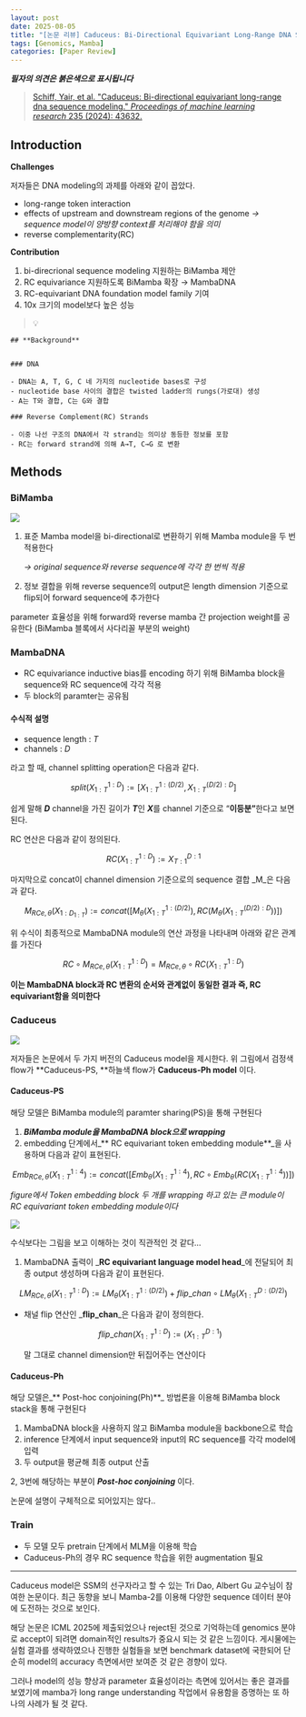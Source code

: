 ```yaml
---
layout: post
date: 2025-08-05
title: "[논문 리뷰] Caduceus: Bi-Directional Equivariant Long-Range DNA Sequence Modeling"
tags: [Genomics, Mamba]
categories: [Paper Review]
---
```


<span class="notion-red">_**필자의 의견은 붉은색으로 표시됩니다**_</span>


> [Schiff, Yair, et al. "Caduceus: Bi-directional equivariant long-range dna sequence modeling." ](https://pmc.ncbi.nlm.nih.gov/articles/PMC12189541/)[_Proceedings of machine learning research_](https://pmc.ncbi.nlm.nih.gov/articles/PMC12189541/)[ 235 (2024): 43632.](https://pmc.ncbi.nlm.nih.gov/articles/PMC12189541/)



## Introduction


**Challenges**


저자들은 DNA modeling의 과제를 아래와 같이 꼽았다.

- long-range token interaction
- effects of upstream and downstream regions of the genome 
_→ sequence model이 양방향 context를 처리해야 함을 의미_
- reverse complementarity(RC)

**Contribution**

1. bi-direcrional sequence modeling 지원하는 BiMamba 제안
1. RC equivariance 지원하도록 BiMamba 확장 → MambaDNA
1. RC-equivariant DNA foundation model family 기여
1. 10x 크기의 model보다 높은 성능

> 💡 


	## **Background**


	### DNA

	- DNA는 A, T, G, C 네 가지의 nucleotide bases로 구성
	- nucleotide base 사이의 결합은 twisted ladder의 rungs(가로대) 생성
	- A는 T와 결합, C는 G와 결합

	### Reverse Complement(RC) Strands

	- 이중 나선 구조의 DNA에서 각 strand는 의미상 동등한 정보를 포함
	- RC는 forward strand에 의해 A→T, C→G 로 변환


## Methods



### BiMamba


![](https://prod-files-secure.s3.us-west-2.amazonaws.com/542b861c-36a8-4051-84e5-8804b6728dba/2c247d59-7815-4980-99f0-8f0d21f445a7/image.png?X-Amz-Algorithm=AWS4-HMAC-SHA256&X-Amz-Content-Sha256=UNSIGNED-PAYLOAD&X-Amz-Credential=ASIAZI2LB4666TYG2IBE%2F20251006%2Fus-west-2%2Fs3%2Faws4_request&X-Amz-Date=20251006T070106Z&X-Amz-Expires=3600&X-Amz-Security-Token=IQoJb3JpZ2luX2VjEO%2F%2F%2F%2F%2F%2F%2F%2F%2F%2F%2FwEaCXVzLXdlc3QtMiJIMEYCIQDBxBwriWVig57HSU7EtKxg%2B%2FgSFE8I88ibAKT8GiH1gQIhANjGQY%2BxH0ef2Jq2IaxIc5A1ilfKmqy3S%2F8R0qNdhz%2B5KogECIf%2F%2F%2F%2F%2F%2F%2F%2F%2F%2FwEQABoMNjM3NDIzMTgzODA1Igzv5MGLTt83w6Xp%2B34q3APjcoSRIFIgFzWTv3kU8Ur4B3%2BUX5PJQzMqJintnbxzHz9Ew34lS2lV7IK%2FhfvcsGPUVZ%2BkshTeKsQ%2FOlrDoUHGZxZ98Y7uKh3K8kokLhroLnvoDUjvliNtdMLgd82IAwZrfVHCgNXCHJkktJMrQn%2F5gFmE2a3PaofoPDj1cn4ivNDgPVAKEetFRn%2FlBWsexrtEvq%2FUGxhXZc42jJLq6t3VrP5dESYduXwbI3G%2Fffef8PuKMBCE4ECVdzfm%2Fn03fWi8FTb2iQdQN1S79LbAQcXTn0MJU3nv6wAoaqjAfGcuUd1MjGGJGkFFakSh00Io8BD7b5lKHjXV49bBodhrh4f2K%2BaXVsuBYSf9KJ%2B%2B4xLH%2B89UzB2tlcGQtGhNRDfsEiC28hceW2gZJRjFMLsGRh%2BPv%2FUBf65jPlPcR9CRGqkgmMm7TfwCoFu1nKgkSectx7dAlml8DjNIGs802Y6KEy%2FH%2BstR9y3V%2Fl6%2F4lBK6XUcOen1GScCxTl4SOWzIv1ZCq0FuulWQOOCKdNjy4AI0yRaP7FtOSX7j8KtDIPHZLXl3J2JT9UyA5klnUDLeIFcby%2FVI47J0Mch1dsHdLDTRJpcD%2BsUCxn9vqD5c%2BK%2BwwMFnBdoWOlSJYuFe7AJEDCbvo3HBjqkAbsK%2BiRWmBaWZbFHNzE7L3OMO082RlHullmsYGAWa65SoGBQazgWwt0qfNzvB7RqCWPJvT3QCWMaKdol80hRedlBiKYN7bn5cEbPiJLTxGr2KhS2r696fsuKKpsBizaFMo1pBKCt6n5%2B%2Fh%2BNW5U912xc1Ve6GewiQ8xLeoDXkm2l%2FLeoMT%2F1rO2lEIVVeEiiZfuVAybcIGy4KEceaGHotTXJCr6Y&X-Amz-Signature=31b73f89aea40e0b3107221edf8c96b581daa6b0f478e05f98600db2ffc304d2&X-Amz-SignedHeaders=host&x-amz-checksum-mode=ENABLED&x-id=GetObject)

1. 표준 Mamba model을 bi-directional로 변환하기 위해 Mamba module을 두 번 적용한다

	_→ original sequence와 reverse sequence에 각각 한 번씩 적용_

1. 정보 결합을 위해 reverse sequence의 output은 length dimension 기준으로 flip되어 forward sequence에 추가한다

parameter 효율성을 위해 forward와 reverse mamba 간 projection weight를 공유한다 (BiMamba 블록에서 사다리꼴 부분의 weight)



### MambaDNA

- RC equivariance inductive bias를 encoding 하기 위해 BiMamba block을 sequence와 RC sequence에 각각 적용
- 두 block의 paramter는 공유됨


#### 수식적 설명

- sequence length : _T_
- channels : _D_

라고 할 때,  channel splitting operation은 다음과 같다.


$$
split(X^{1:D}_{1:T}):=[X^{1:(D/2)}_{1:T},X^{(D/2):D}_{1:T}]
$$


<span class="notion-red">쉽게 말해 </span><span class="notion-red">_**D**_</span><span class="notion-red"> channel을 가진 길이가 </span><span class="notion-red">_**T**_</span><span class="notion-red">인 </span><span class="notion-red">_**X**_</span><span class="notion-red">를 channel 기준으로 “</span><span class="notion-red">**이등분”**</span><span class="notion-red">한다고 보면 된다.</span>


RC 연산은 다음과 같이 정의된다.


$$
RC(X^{1:D}_{1:T}):=X^{D:1}_{T:1}
$$


마지막으로 concat이 channel dimension 기준으로의 sequence 결합 _M_은 다음과 같다.


$$
M_{RCe,\theta}(X_{1:D_{1:T}}):=concat([M_{\theta}(X^{1:(D/2)}_{1:T}),RC(M_{\theta}(X^{(D/2):D}_{1:T}))])
$$


위 수식이 최종적으로 MambaDNA module의 연산 과정을 나타내며 아래와 같은 관계를 가진다


$$
RC\circ M_{RCe,\theta}(X^{1:D}_{1:T}) = M_{RCe,\theta} \circ RC(X^{1:D}_{1:T})
$$


**이는 MambaDNA block과 RC 변환의 순서와 관계없이 동일한 결과 즉, RC equivariant함을 의미한다**



### Caduceus


![](https://prod-files-secure.s3.us-west-2.amazonaws.com/542b861c-36a8-4051-84e5-8804b6728dba/f94a60d7-8145-473b-aef9-7c68d3ec604a/image.png?X-Amz-Algorithm=AWS4-HMAC-SHA256&X-Amz-Content-Sha256=UNSIGNED-PAYLOAD&X-Amz-Credential=ASIAZI2LB4666TYG2IBE%2F20251006%2Fus-west-2%2Fs3%2Faws4_request&X-Amz-Date=20251006T070106Z&X-Amz-Expires=3600&X-Amz-Security-Token=IQoJb3JpZ2luX2VjEO%2F%2F%2F%2F%2F%2F%2F%2F%2F%2F%2FwEaCXVzLXdlc3QtMiJIMEYCIQDBxBwriWVig57HSU7EtKxg%2B%2FgSFE8I88ibAKT8GiH1gQIhANjGQY%2BxH0ef2Jq2IaxIc5A1ilfKmqy3S%2F8R0qNdhz%2B5KogECIf%2F%2F%2F%2F%2F%2F%2F%2F%2F%2FwEQABoMNjM3NDIzMTgzODA1Igzv5MGLTt83w6Xp%2B34q3APjcoSRIFIgFzWTv3kU8Ur4B3%2BUX5PJQzMqJintnbxzHz9Ew34lS2lV7IK%2FhfvcsGPUVZ%2BkshTeKsQ%2FOlrDoUHGZxZ98Y7uKh3K8kokLhroLnvoDUjvliNtdMLgd82IAwZrfVHCgNXCHJkktJMrQn%2F5gFmE2a3PaofoPDj1cn4ivNDgPVAKEetFRn%2FlBWsexrtEvq%2FUGxhXZc42jJLq6t3VrP5dESYduXwbI3G%2Fffef8PuKMBCE4ECVdzfm%2Fn03fWi8FTb2iQdQN1S79LbAQcXTn0MJU3nv6wAoaqjAfGcuUd1MjGGJGkFFakSh00Io8BD7b5lKHjXV49bBodhrh4f2K%2BaXVsuBYSf9KJ%2B%2B4xLH%2B89UzB2tlcGQtGhNRDfsEiC28hceW2gZJRjFMLsGRh%2BPv%2FUBf65jPlPcR9CRGqkgmMm7TfwCoFu1nKgkSectx7dAlml8DjNIGs802Y6KEy%2FH%2BstR9y3V%2Fl6%2F4lBK6XUcOen1GScCxTl4SOWzIv1ZCq0FuulWQOOCKdNjy4AI0yRaP7FtOSX7j8KtDIPHZLXl3J2JT9UyA5klnUDLeIFcby%2FVI47J0Mch1dsHdLDTRJpcD%2BsUCxn9vqD5c%2BK%2BwwMFnBdoWOlSJYuFe7AJEDCbvo3HBjqkAbsK%2BiRWmBaWZbFHNzE7L3OMO082RlHullmsYGAWa65SoGBQazgWwt0qfNzvB7RqCWPJvT3QCWMaKdol80hRedlBiKYN7bn5cEbPiJLTxGr2KhS2r696fsuKKpsBizaFMo1pBKCt6n5%2B%2Fh%2BNW5U912xc1Ve6GewiQ8xLeoDXkm2l%2FLeoMT%2F1rO2lEIVVeEiiZfuVAybcIGy4KEceaGHotTXJCr6Y&X-Amz-Signature=083ca37fd3c47e3b112af592ba44f7e1420620361fa61cc0a422a2415f40de76&X-Amz-SignedHeaders=host&x-amz-checksum-mode=ENABLED&x-id=GetObject)


저자들은 논문에서 두 가지 버전의 Caduceus model을 제시한다. 위 그림에서 검정색 flow가 **Caduceus-PS, **하늘색 flow가 **Caduceus-Ph model** 이다.



#### Caduceus-PS


해당 모델은 BiMamba module의 paramter sharing(PS)을 통해 구현된다

1. _**BiMamba module을 MambaDNA block으로 wrapping**_
1. embedding 단계에서_** RC equivariant token embedding module**_을 사용하며 다음과 같이 표현된다.

$$
Emb_{RCe,\theta}(X^{1:4}_{1:T}):=concat([Emb_{\theta}(X^{1:4}_{1:T}),RC \circ Emb_{\theta}(RC(X^{1:4}_{1:T}))])
$$


_figure에서 Token embedding block 두 개를 wrapping 하고 있는 큰 module이 RC equivariant token embedding module이다_


![](https://prod-files-secure.s3.us-west-2.amazonaws.com/542b861c-36a8-4051-84e5-8804b6728dba/b175e4da-71eb-4e91-8c23-a06dabe673c9/image.png?X-Amz-Algorithm=AWS4-HMAC-SHA256&X-Amz-Content-Sha256=UNSIGNED-PAYLOAD&X-Amz-Credential=ASIAZI2LB4666TYG2IBE%2F20251006%2Fus-west-2%2Fs3%2Faws4_request&X-Amz-Date=20251006T070107Z&X-Amz-Expires=3600&X-Amz-Security-Token=IQoJb3JpZ2luX2VjEO%2F%2F%2F%2F%2F%2F%2F%2F%2F%2F%2FwEaCXVzLXdlc3QtMiJIMEYCIQDBxBwriWVig57HSU7EtKxg%2B%2FgSFE8I88ibAKT8GiH1gQIhANjGQY%2BxH0ef2Jq2IaxIc5A1ilfKmqy3S%2F8R0qNdhz%2B5KogECIf%2F%2F%2F%2F%2F%2F%2F%2F%2F%2FwEQABoMNjM3NDIzMTgzODA1Igzv5MGLTt83w6Xp%2B34q3APjcoSRIFIgFzWTv3kU8Ur4B3%2BUX5PJQzMqJintnbxzHz9Ew34lS2lV7IK%2FhfvcsGPUVZ%2BkshTeKsQ%2FOlrDoUHGZxZ98Y7uKh3K8kokLhroLnvoDUjvliNtdMLgd82IAwZrfVHCgNXCHJkktJMrQn%2F5gFmE2a3PaofoPDj1cn4ivNDgPVAKEetFRn%2FlBWsexrtEvq%2FUGxhXZc42jJLq6t3VrP5dESYduXwbI3G%2Fffef8PuKMBCE4ECVdzfm%2Fn03fWi8FTb2iQdQN1S79LbAQcXTn0MJU3nv6wAoaqjAfGcuUd1MjGGJGkFFakSh00Io8BD7b5lKHjXV49bBodhrh4f2K%2BaXVsuBYSf9KJ%2B%2B4xLH%2B89UzB2tlcGQtGhNRDfsEiC28hceW2gZJRjFMLsGRh%2BPv%2FUBf65jPlPcR9CRGqkgmMm7TfwCoFu1nKgkSectx7dAlml8DjNIGs802Y6KEy%2FH%2BstR9y3V%2Fl6%2F4lBK6XUcOen1GScCxTl4SOWzIv1ZCq0FuulWQOOCKdNjy4AI0yRaP7FtOSX7j8KtDIPHZLXl3J2JT9UyA5klnUDLeIFcby%2FVI47J0Mch1dsHdLDTRJpcD%2BsUCxn9vqD5c%2BK%2BwwMFnBdoWOlSJYuFe7AJEDCbvo3HBjqkAbsK%2BiRWmBaWZbFHNzE7L3OMO082RlHullmsYGAWa65SoGBQazgWwt0qfNzvB7RqCWPJvT3QCWMaKdol80hRedlBiKYN7bn5cEbPiJLTxGr2KhS2r696fsuKKpsBizaFMo1pBKCt6n5%2B%2Fh%2BNW5U912xc1Ve6GewiQ8xLeoDXkm2l%2FLeoMT%2F1rO2lEIVVeEiiZfuVAybcIGy4KEceaGHotTXJCr6Y&X-Amz-Signature=c8682293186481c2b9958acb341c78f7f495f45657cb979ca3b272dc54f53c6b&X-Amz-SignedHeaders=host&x-amz-checksum-mode=ENABLED&x-id=GetObject)


<span class="notion-red">수식보다는 그림을 보고 이해하는 것이 직관적인 것 같다…</span>

1. MambaDNA 출력이 _**RC equivariant language model head**_에 전달되어 최종 output 생성하며 다음과 같이 표현된다.

$$
LM_{RCe,\theta}(X^{1:D}_{1:T}):= LM_{\theta}(X^{1:(D/2)}_{1:T})+flip\_chan\circ LM_{\theta}(X^{D:(D/2)}_{1:T})
$$

- 채널 flip 연산인 _**flip\_chan**_은 다음과 같이 정의한다.

	$$
	flip\_chan(X^{1:D}_{1:T}):=(X^{D:1}_{1:T})
	$$


	말 그대로 channel dimension만 뒤집어주는 연산이다



#### Caduceus-Ph


해당 모델은_** Post-hoc conjoining(Ph)**_ 방법론을 이용해 BiMamba block stack을 통해 구현된다

1. MambaDNA block을 사용하지 않고 BiMamba module을 backbone으로 학습
1. inference 단계에서 input sequence와 input의 RC sequence를 각각 model에 입력
1. 두 output을 평균해 최종 output 산출

2, 3번에 해당하는 부분이 _**Post-hoc conjoining**_ 이다.


<span class="notion-red">논문에 설명이 구체적으로 되어있지는 않다..</span>



### Train

- 두 모델 모두 pretrain 단계에서 MLM을 이용해 학습
- Caduceus-Ph의 경우 RC sequence 학습을 위한 augmentation 필요

---


<span class="notion-red">Caduceus model은 SSM의 선구자라고 할 수 있는 Tri Dao, Albert Gu 교수님이 참여한 논문이다. 최근 동향을 보니 Mamba-2를 이용해 다양한 sequence 데이터 분야에 도전하는 것으로 보인다.</span>


<span class="notion-red">해당 논문은 ICML 2025에 제출되었으나 reject된 것으로 기억하는데 genomics 분야로 accept이 되려면 domain적인 results가 중요시 되는 것 같은 느낌이다. 게시물에는 실험 결과를 생략하였으나 진행한 실험들을 보면 benchmark dataset에 국한되어 단순히 model의 accuracy 측면에서만 보여준 것 같은 경향이 있다.</span>


<span class="notion-red">그러나 model의 성능 향상과 parameter 효율성이라는 측면에 있어서는 좋은 결과를 보였기에 mamba가 long range understanding 작업에서 유용함을 증명하는 또 하나의 사례가 될 것 같다.</span>

